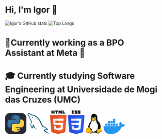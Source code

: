 <h1 align="left">Hi, I'm Igor 👋</h1>

![Igor's GitHub stats](https://github-readme-stats.vercel.app/api?username=igorltsyk&show_icons=true&theme=transparent) ![Top Langs](https://github-readme-stats.vercel.app/api/top-langs/?username=igorltsyk&theme=transparent)
<h1 align="left">💼Currently working as a BPO Assistant at Meta  🏢 </h1>
<h1 align="left">🎓 Currently studying Software Engineering at Universidade de Mogi das Cruzes (UMC) </h1>

<p align="left">
  <img src="assets/icons/python.svg" alt="Python Logo" width="70"/>
  <img src="assets/icons/mysql-logo.svg" alt=" MySQL Logo" width="70"/>
  <img src="assets/icons/html5-logo.svg" alt="Html Logo" width="55"/>
  <img src="assets/icons/css3-logo.svg" alt="CSS Logo" width="55"/>
  <img src="assets/icons/linux-logo.svg" alt="Linux Logo" width="55"/>
  <img src="assets/icons/docker-logo.svg" alt=" Docker Logo" width="70"/>
</p>

